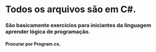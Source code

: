 # Todos os arquivos são em C#.
### São basicamente exercicios para iniciantes da linguagem aprender lógica de programação.  
#### Procurar por Program.cs.
